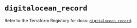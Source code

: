 # `digitalocean_record`

Refer to the Terraform Registory for docs: [`digitalocean_record`](https://registry.terraform.io/providers/digitalocean/digitalocean/2.27.1/docs/resources/record).
